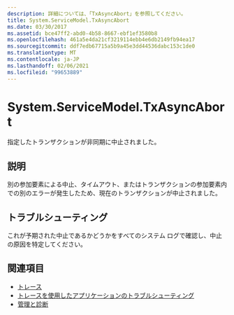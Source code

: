 ```yaml
---
description: 詳細については、「TxAsyncAbort」を参照してください。
title: System.ServiceModel.TxAsyncAbort
ms.date: 03/30/2017
ms.assetid: bce47ff2-abd0-4b58-8667-ebf1ef3580b8
ms.openlocfilehash: 461a5e4da21cf3219114ebb4e6db2149fb94ea17
ms.sourcegitcommit: ddf7edb67715a5b9a45e3dd44536dabc153c1de0
ms.translationtype: MT
ms.contentlocale: ja-JP
ms.lasthandoff: 02/06/2021
ms.locfileid: "99653889"
---
```

# <a name="systemservicemodeltxasyncabort"></a>System.ServiceModel.TxAsyncAbort

指定したトランザクションが非同期に中止されました。  
  
## <a name="description"></a>説明  

 別の参加要素による中止、タイムアウト、またはトランザクションの参加要素内での別のエラーが発生したため、現在のトランザクションが中止されました。  
  
## <a name="troubleshooting"></a>トラブルシューティング  

 これが予期された中止であるかどうかをすべてのシステム ログで確認し、中止の原因を特定してください。  
  
## <a name="see-also"></a>関連項目

- [トレース](index.md)
- [トレースを使用したアプリケーションのトラブルシューティング](using-tracing-to-troubleshoot-your-application.md)
- [管理と診断](../index.md)
